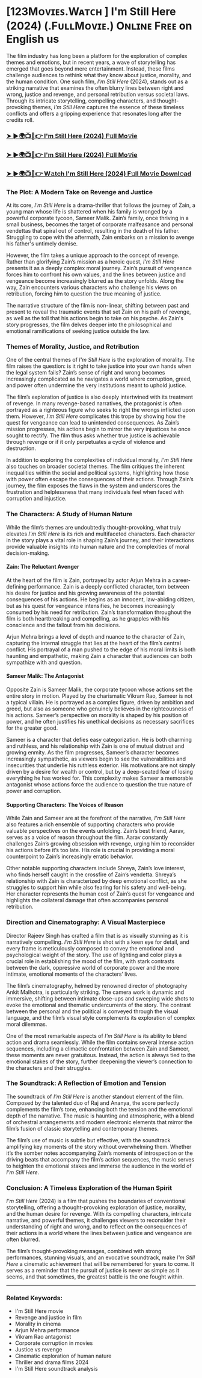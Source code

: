 # [123Mᴏᴠɪᴇꜱ.Wᴀᴛᴄʜ ] I'm Still Here (2024) (.FᴜʟʟMᴏᴠɪᴇ.) Oɴʟɪɴᴇ Fʀᴇᴇ on English us

The film industry has long been a platform for the exploration of complex themes and emotions, but in recent years, a wave of storytelling has emerged that goes beyond mere entertainment. Instead, these films challenge audiences to rethink what they know about justice, morality, and the human condition. One such film, *I'm Still Here* (2024), stands out as a striking narrative that examines the often blurry lines between right and wrong, justice and revenge, and personal retribution versus societal laws. Through its intricate storytelling, compelling characters, and thought-provoking themes, *I'm Still Here* captures the essence of these timeless conflicts and offers a gripping experience that resonates long after the credits roll.

<h3><a href="https://t.co/Vh5k1q3WHw">➤ ►🌍📺📱👉 I'm Still Here (2024) F𝚞ll Mo𝚟ie</a></h3>

<h3><a href="https://t.co/Vh5k1q3WHw">➤ ►🌍📺📱👉 I'm Still Here (2024) F𝚞ll Mo𝚟ie</a></h3>

<h3><a href="https://t.co/Vh5k1q3WHw">➤ ►🌍📺📱👉 W𝚊tch I'm Still Here (2024) F𝚞ll Mo𝚟ie Downl𝚘ad</a></h3>

### The Plot: A Modern Take on Revenge and Justice

At its core, *I'm Still Here* is a drama-thriller that follows the journey of Zain, a young man whose life is shattered when his family is wronged by a powerful corporate tycoon, Sameer Malik. Zain’s family, once thriving in a small business, becomes the target of corporate malfeasance and personal vendettas that spiral out of control, resulting in the death of his father. Struggling to cope with the aftermath, Zain embarks on a mission to avenge his father's untimely demise.

However, the film takes a unique approach to the concept of revenge. Rather than glorifying Zain’s mission as a heroic quest, *I'm Still Here* presents it as a deeply complex moral journey. Zain’s pursuit of vengeance forces him to confront his own values, and the lines between justice and vengeance become increasingly blurred as the story unfolds. Along the way, Zain encounters various characters who challenge his views on retribution, forcing him to question the true meaning of justice.

The narrative structure of the film is non-linear, shifting between past and present to reveal the traumatic events that set Zain on his path of revenge, as well as the toll that his actions begin to take on his psyche. As Zain's story progresses, the film delves deeper into the philosophical and emotional ramifications of seeking justice outside the law.

### Themes of Morality, Justice, and Retribution

One of the central themes of *I'm Still Here* is the exploration of morality. The film raises the question: is it right to take justice into your own hands when the legal system fails? Zain’s sense of right and wrong becomes increasingly complicated as he navigates a world where corruption, greed, and power often undermine the very institutions meant to uphold justice.

The film’s exploration of justice is also deeply intertwined with its treatment of revenge. In many revenge-based narratives, the protagonist is often portrayed as a righteous figure who seeks to right the wrongs inflicted upon them. However, *I'm Still Here* complicates this trope by showing how the quest for vengeance can lead to unintended consequences. As Zain’s mission progresses, his actions begin to mirror the very injustices he once sought to rectify. The film thus asks whether true justice is achievable through revenge or if it only perpetuates a cycle of violence and destruction.

In addition to exploring the complexities of individual morality, *I'm Still Here* also touches on broader societal themes. The film critiques the inherent inequalities within the social and political systems, highlighting how those with power often escape the consequences of their actions. Through Zain’s journey, the film exposes the flaws in the system and underscores the frustration and helplessness that many individuals feel when faced with corruption and injustice.

### The Characters: A Study of Human Nature

While the film’s themes are undoubtedly thought-provoking, what truly elevates *I'm Still Here* is its rich and multifaceted characters. Each character in the story plays a vital role in shaping Zain’s journey, and their interactions provide valuable insights into human nature and the complexities of moral decision-making.

#### Zain: The Reluctant Avenger

At the heart of the film is Zain, portrayed by actor Arjun Mehra in a career-defining performance. Zain is a deeply conflicted character, torn between his desire for justice and his growing awareness of the potential consequences of his actions. He begins as an innocent, law-abiding citizen, but as his quest for vengeance intensifies, he becomes increasingly consumed by his need for retribution. Zain’s transformation throughout the film is both heartbreaking and compelling, as he grapples with his conscience and the fallout from his decisions.

Arjun Mehra brings a level of depth and nuance to the character of Zain, capturing the internal struggle that lies at the heart of the film’s central conflict. His portrayal of a man pushed to the edge of his moral limits is both haunting and empathetic, making Zain a character that audiences can both sympathize with and question.

#### Sameer Malik: The Antagonist

Opposite Zain is Sameer Malik, the corporate tycoon whose actions set the entire story in motion. Played by the charismatic Vikram Rao, Sameer is not a typical villain. He is portrayed as a complex figure, driven by ambition and greed, but also as someone who genuinely believes in the righteousness of his actions. Sameer’s perspective on morality is shaped by his position of power, and he often justifies his unethical decisions as necessary sacrifices for the greater good.

Sameer is a character that defies easy categorization. He is both charming and ruthless, and his relationship with Zain is one of mutual distrust and growing enmity. As the film progresses, Sameer’s character becomes increasingly sympathetic, as viewers begin to see the vulnerabilities and insecurities that underlie his ruthless exterior. His motivations are not simply driven by a desire for wealth or control, but by a deep-seated fear of losing everything he has worked for. This complexity makes Sameer a memorable antagonist whose actions force the audience to question the true nature of power and corruption.

#### Supporting Characters: The Voices of Reason

While Zain and Sameer are at the forefront of the narrative, *I'm Still Here* also features a rich ensemble of supporting characters who provide valuable perspectives on the events unfolding. Zain’s best friend, Aarav, serves as a voice of reason throughout the film. Aarav constantly challenges Zain’s growing obsession with revenge, urging him to reconsider his actions before it’s too late. His role is crucial in providing a moral counterpoint to Zain’s increasingly erratic behavior.

Other notable supporting characters include Shreya, Zain’s love interest, who finds herself caught in the crossfire of Zain’s vendetta. Shreya’s relationship with Zain is characterized by deep emotional conflict, as she struggles to support him while also fearing for his safety and well-being. Her character represents the human cost of Zain’s quest for vengeance and highlights the collateral damage that often accompanies personal retribution.

### Direction and Cinematography: A Visual Masterpiece

Director Rajeev Singh has crafted a film that is as visually stunning as it is narratively compelling. *I'm Still Here* is shot with a keen eye for detail, and every frame is meticulously composed to convey the emotional and psychological weight of the story. The use of lighting and color plays a crucial role in establishing the mood of the film, with stark contrasts between the dark, oppressive world of corporate power and the more intimate, emotional moments of the characters’ lives.

The film’s cinematography, helmed by renowned director of photography Ankit Malhotra, is particularly striking. The camera work is dynamic and immersive, shifting between intimate close-ups and sweeping wide shots to evoke the emotional and thematic undercurrents of the story. The contrast between the personal and the political is conveyed through the visual language, and the film’s visual style complements its exploration of complex moral dilemmas.

One of the most remarkable aspects of *I'm Still Here* is its ability to blend action and drama seamlessly. While the film contains several intense action sequences, including a climactic confrontation between Zain and Sameer, these moments are never gratuitous. Instead, the action is always tied to the emotional stakes of the story, further deepening the viewer’s connection to the characters and their struggles.

### The Soundtrack: A Reflection of Emotion and Tension

The soundtrack of *I'm Still Here* is another standout element of the film. Composed by the talented duo of Raj and Ananya, the score perfectly complements the film’s tone, enhancing both the tension and the emotional depth of the narrative. The music is haunting and atmospheric, with a blend of orchestral arrangements and modern electronic elements that mirror the film’s fusion of classic storytelling and contemporary themes.

The film’s use of music is subtle but effective, with the soundtrack amplifying key moments of the story without overwhelming them. Whether it’s the somber notes accompanying Zain’s moments of introspection or the driving beats that accompany the film’s action sequences, the music serves to heighten the emotional stakes and immerse the audience in the world of *I'm Still Here*.

### Conclusion: A Timeless Exploration of the Human Spirit

*I'm Still Here* (2024) is a film that pushes the boundaries of conventional storytelling, offering a thought-provoking exploration of justice, morality, and the human desire for revenge. With its compelling characters, intricate narrative, and powerful themes, it challenges viewers to reconsider their understanding of right and wrong, and to reflect on the consequences of their actions in a world where the lines between justice and vengeance are often blurred.

The film’s thought-provoking messages, combined with strong performances, stunning visuals, and an evocative soundtrack, make *I'm Still Here* a cinematic achievement that will be remembered for years to come. It serves as a reminder that the pursuit of justice is never as simple as it seems, and that sometimes, the greatest battle is the one fought within.

---

### Related Keywords:
- I'm Still Here movie
- Revenge and justice in film
- Morality in cinema
- Arjun Mehra performance
- Vikram Rao antagonist
- Corporate corruption in movies
- Justice vs revenge
- Cinematic exploration of human nature
- Thriller and drama films 2024
- I'm Still Here soundtrack analysis
